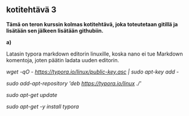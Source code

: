 ##  kotitehtävä 3

**Tämä on teron kurssin kolmas kotitehtävä, joka toteutetaan gitillä ja lisätään sen jälkeen lisätään githubiin.**

**a)**

Latasin typora markdown editorin linuxille, koska nano ei tue Markdown komentoja, joten päätin ladata uuden editorin.

 _wget -qO - https://typora.io/linux/public-key.asc | sudo apt-key add -_

_sudo add-apt-repository 'deb https://typora.io/linux ./'_

_sudo apt-get update_

_sudo apt-get -y install typora_











​       

